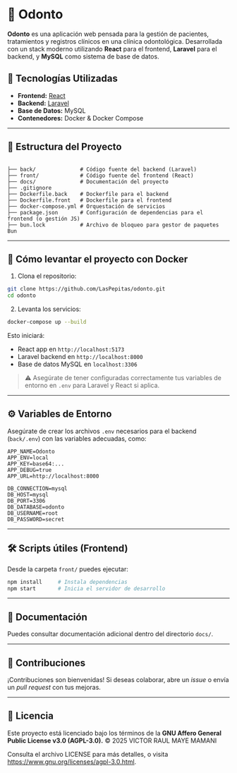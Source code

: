 
# 🦷 Odonto

**Odonto** es una aplicación web pensada para la gestión de pacientes, tratamientos y registros clínicos en una clínica odontológica. Desarrollada con un stack moderno utilizando **React** para el frontend, **Laravel** para el backend, y **MySQL** como sistema de base de datos.

## 🚀 Tecnologías Utilizadas

- **Frontend:** [React](https://reactjs.org/)
- **Backend:** [Laravel](https://laravel.com/)
- **Base de Datos:** MySQL
- **Contenedores:** Docker & Docker Compose

---

## 📁 Estructura del Proyecto

```

├── back/              # Código fuente del backend (Laravel)
├── front/             # Código fuente del frontend (React)
├── docs/              # Documentación del proyecto
├── .gitignore
├── Dockerfile.back    # Dockerfile para el backend
├── Dockerfile.front   # Dockerfile para el frontend
├── docker-compose.yml # Orquestación de servicios
├── package.json       # Configuración de dependencias para el frontend (o gestión JS)
├── bun.lock           # Archivo de bloqueo para gestor de paquetes Bun

````

---

## 🐳 Cómo levantar el proyecto con Docker

1. Clona el repositorio:

```bash
git clone https://github.com/LasPepitas/odonto.git
cd odonto
````

2. Levanta los servicios:

```bash
docker-compose up --build
```

Esto iniciará:

* React app en `http://localhost:5173`
* Laravel backend en `http://localhost:8000`
* Base de datos MySQL en `localhost:3306`

> ⚠️ Asegúrate de tener configuradas correctamente tus variables de entorno en `.env` para Laravel y React si aplica.

---

## ⚙️ Variables de Entorno

Asegúrate de crear los archivos `.env` necesarios para el backend (`back/.env`) con las variables adecuadas, como:

```env
APP_NAME=Odonto
APP_ENV=local
APP_KEY=base64:...
APP_DEBUG=true
APP_URL=http://localhost:8000

DB_CONNECTION=mysql
DB_HOST=mysql
DB_PORT=3306
DB_DATABASE=odonto
DB_USERNAME=root
DB_PASSWORD=secret
```

---

## 🛠️ Scripts útiles (Frontend)

Desde la carpeta `front/` puedes ejecutar:

```bash
npm install     # Instala dependencias
npm start       # Inicia el servidor de desarrollo
```

---

## 📝 Documentación

Puedes consultar documentación adicional dentro del directorio `docs/`.

---

## 📌 Contribuciones

¡Contribuciones son bienvenidas! Si deseas colaborar, abre un *issue* o envía un *pull request* con tus mejoras.

---

## 📄 Licencia

Este proyecto está licenciado bajo los términos de la
**GNU Affero General Public License v3.0 (AGPL-3.0).**
© 2025 VICTOR RAUL MAYE MAMANI

Consulta el archivo LICENSE para más detalles, o visita
https://www.gnu.org/licenses/agpl-3.0.html.

